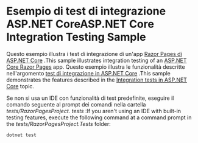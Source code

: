 # <a name="aspnet-core-integration-testing-sample"></a><span data-ttu-id="30388-101">Esempio di test di integrazione ASP.NET Core</span><span class="sxs-lookup"><span data-stu-id="30388-101">ASP.NET Core Integration Testing Sample</span></span>

<span data-ttu-id="30388-102">Questo esempio illustra i test di integrazione di un'app [Razor Pages di ASP.NET Core](https://docs.microsoft.com/aspnet/core/mvc/razor-pages) .</span><span class="sxs-lookup"><span data-stu-id="30388-102">This sample illustrates integration testing of an [ASP.NET Core Razor Pages](https://docs.microsoft.com/aspnet/core/mvc/razor-pages) app.</span></span> <span data-ttu-id="30388-103">Questo esempio illustra le funzionalità descritte nell'argomento [test di integrazione in ASP.NET Core](https://docs.microsoft.com/aspnet/core/test/integration-tests) .</span><span class="sxs-lookup"><span data-stu-id="30388-103">This sample demonstrates the features described in the [Integration tests in ASP.NET Core](https://docs.microsoft.com/aspnet/core/test/integration-tests) topic.</span></span>

<span data-ttu-id="30388-104">Se non si usa un IDE con funzionalità di test predefinite, eseguire il comando seguente al prompt dei comandi nella cartella *tests/RazorPagesProject. tests* :</span><span class="sxs-lookup"><span data-stu-id="30388-104">If you aren't using an IDE with built-in testing features, execute the following command at a command prompt in the *tests/RazorPagesProject.Tests* folder:</span></span>

```dotnetcli
dotnet test
```
